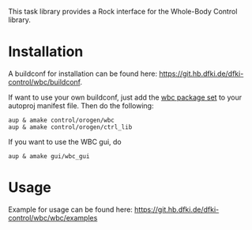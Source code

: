 This task library provides a Rock interface for the Whole-Body Control library. 

# Installation
A buildconf for installation can be found here: https://git.hb.dfki.de/dfki-control/wbc/buildconf. 

If want to use your own buildconf, just add the [wbc package set](https://git.hb.dfki.de/dfki-control/wbc/package_set) to your autoproj manifest file. Then do the following:

```
aup & amake control/orogen/wbc
aup & amake control/orogen/ctrl_lib
```

If you want to use the WBC gui, do

```
aup & amake gui/wbc_gui
```

# Usage

Example for usage can be found here: https://git.hb.dfki.de/dfki-control/wbc/wbc/examples



